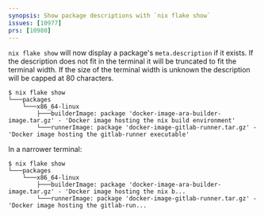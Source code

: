 ```yaml
---
synopsis: Show package descriptions with `nix flake show`
issues: [10977]
prs: [10980]
---
```


`nix flake show` will now display a package's `meta.description` if it exists. If the description does not fit in the terminal it will be truncated to fit the terminal width. If the size of the terminal width is unknown the description will be capped at 80 characters.

```
$ nix flake show
└───packages
    └───x86_64-linux
        ├───builderImage: package 'docker-image-ara-builder-image.tar.gz' - 'Docker image hosting the nix build environment'
        └───runnerImage: package 'docker-image-gitlab-runner.tar.gz' - 'Docker image hosting the gitlab-runner executable'
```

In a narrower terminal:

```
$ nix flake show
└───packages
    └───x86_64-linux
        ├───builderImage: package 'docker-image-ara-builder-image.tar.gz' - 'Docker image hosting the nix b...
        └───runnerImage: package 'docker-image-gitlab-runner.tar.gz' - 'Docker image hosting the gitlab-run...
```
